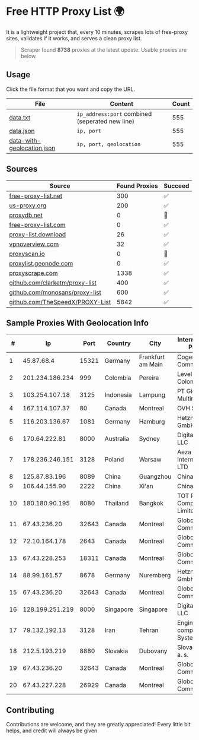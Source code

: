 
# Free HTTP Proxy List 🌍

It is a lightweight project that, every 10 minutes, scrapes lots of free-proxy sites, validates if it works, and serves a clean proxy list.


> Scraper found **8738** proxies at the latest update. Usable proxies are below.

## Usage

Click the file format that you want and copy the URL.


|File|Content|Count|
|----|-------|-----|
|[data.txt](https://raw.githubusercontent.com/themiralay/Proxy-List-World/master/data.txt)|`ip_address:port` combined (seperated new line)|555|
|[data.json](https://raw.githubusercontent.com/themiralay/Proxy-List-World/master/data.json)|`ip, port`|555|
|[data-with-geolocation.json](https://raw.githubusercontent.com/themiralay/Proxy-List-World/master/data-with-geolocation.json)|`ip, port, geolocation`|555|

## Sources

|Source|Found Proxies|Succeed|
|------|-------------|-------|
|[free-proxy-list.net](https://free-proxy-list.net)|300|✅|
|[us-proxy.org](https://www.us-proxy.org)|200|✅|
|[proxydb.net](http://proxydb.net)|0|🚫|
|[free-proxy-list.com](https://free-proxy-list.com/?page=&port=&type%5B%5D=http&type%5B%5D=https&up_time=0&search=Search)|0|✅|
|[proxy-list.download](https://www.proxy-list.download/HTTP)|26|✅|
|[vpnoverview.com](https://vpnoverview.com/privacy/anonymous-browsing/free-proxy-servers)|32|✅|
|[proxyscan.io](https://www.proxyscan.io)|0|🚫|
|[proxylist.geonode.com](https://proxylist.geonode.com/api/proxy-list?limit=300&page=1&sort_by=lastChecked&sort_type=desc&protocols=http,https)|0|✅|
|[proxyscrape.com](https://api.proxyscrape.com/v2/?request=displayproxies&protocol=http&timeout=10000&country=all&ssl=all&anonymity=all)|1338|✅|
|[github.com/clarketm/proxy-list](https://raw.githubusercontent.com/clarketm/proxy-list/master/proxy-list-raw.txt)|400|✅|
|[github.com/monosans/proxy-list](https://raw.githubusercontent.com/monosans/proxy-list/main/proxies/http.txt)|600|✅|
|[github.com/TheSpeedX/PROXY-List](https://raw.githubusercontent.com/TheSpeedX/PROXY-List/master/http.txt)|5842|✅|


## Sample Proxies With Geolocation Info

|#|Ip|Port|Country|City|Internet Service Provider|
|-|--|----|-------|----|-------------------------|
|1|45.87.68.4|15321|Germany|Frankfurt am Main|Cogent Communications|
|2|201.234.186.234|999|Colombia|Pereira|Level 3 Colombia S.A|
|3|103.254.107.18|3125|Indonesia|Lampung|PT Giga Patra Multimedia|
|4|167.114.107.37|80|Canada|Montreal|OVH SAS|
|5|116.203.136.67|1081|Germany|Hamburg|Hetzner Online GmbH|
|6|170.64.222.81|8000|Australia|Sydney|DigitalOcean, LLC|
|7|178.236.246.151|3128|Poland|Warsaw|Aeza International LTD|
|8|125.87.83.196|8089|China|Guangzhou|China Telecom|
|9|106.44.155.90|2222|China|Xi'an|Chinanet|
|10|180.180.90.195|8080|Thailand|Bangkok|TOT Public Company Limited|
|11|67.43.236.20|32643|Canada|Montreal|GloboTech Communications|
|12|72.10.164.178|2643|Canada|Montreal|GloboTech Communications|
|13|67.43.228.253|18311|Canada|Montreal|GloboTech Communications|
|14|88.99.161.57|8678|Germany|Nuremberg|Hetzner Online GmbH|
|15|67.43.236.20|32643|Canada|Montreal|GloboTech Communications|
|16|128.199.251.219|8000|Singapore|Singapore|DigitalOcean, LLC|
|17|79.132.192.13|3128|Iran|Tehran|Engineering company Morva System Plc.|
|18|212.5.193.219|8880|Slovakia|Dubovany|Slovak Telecom, a. s.|
|19|67.43.236.20|32643|Canada|Montreal|GloboTech Communications|
|20|67.43.227.228|26929|Canada|Montreal|GloboTech Communications|



## Contributing

Contributions are welcome, and they are greatly appreciated! Every
little bit helps, and credit will always be given.

